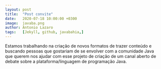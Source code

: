 ```yaml
---
layout: post
title:  "Post convite"
date:   2020-07-18 10:00:00 +0300
image:  javaba.png
author: Antonio Lazaro
tags:   [Jekyll, github, javabahia,]
---
```


Estamos trabalhando na criação de novos formatos de trazer conteúdo e buscando pessoas que gostariam de se envolver com a comunidade Java que querem nos ajudar com esse projeto de criação de um canal aberto de debate sobre a plataforma/linguagem de programação Java.